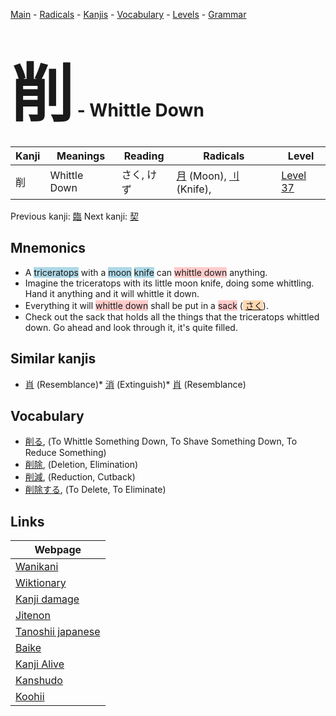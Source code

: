 <style> bigfont {font-size: 100px}</style>
[Main](../index.md) -
[Radicals](../radicals.md) -
[Kanjis](../kanjis.md) -
[Vocabulary](../vocabulary.md) -
[Levels](../levels.md) -
[Grammar](../grammar.md)
# <bigfont> 削</bigfont> - Whittle Down 

| Kanji | Meanings | Reading | Radicals | Level |
| --- | --- | --- | --- | --- |
| 削 | Whittle Down | さく, けず | [月](../radicals/月.md) (Moon), [刂](../radicals/刂.md) (Knife),  | [Level 37](../levels/wk_level37.md) |

Previous kanji: [臨](臨.md) Next kanji: [契](契.md) 

## Mnemonics
 * A <span style="background-color:#ADD8E6"> triceratops</span> with a <span style="background-color:#ADD8E6"> moon</span> <span style="background-color:#ADD8E6"> knife</span> can <span style="background-color:#ffcccb"> whittle down</span> anything.
* Imagine the triceratops with its little moon knife, doing some whittling. Hand it anything and it will whittle it down.
* Everything it will <span style="background-color:#ffcccb"> whittle down</span> shall be put in a <span style="background-color:#ffcccb"> sack</span> (<span style="background-color:#fed8b1"> [さく](https://jisho.org/search/さく)</span>).
* Check out the sack that holds all the things that the triceratops whittled down. Go ahead and look through it, it's quite filled.


## Similar kanjis
 * [肖](肖.md) (Resemblance)* [消](消.md) (Extinguish)* [肖](肖.md) (Resemblance)


## Vocabulary
 * [削る](../vocabulary/削.md), (To Whittle Something Down, To Shave Something Down, To Reduce Something)
* [削除](../vocabulary/削.md), (Deletion, Elimination)
* [削減](../vocabulary/削.md), (Reduction, Cutback)
* [削除する](../vocabulary/削.md), (To Delete, To Eliminate)



## Links 

| Webpage |
| --- |
| [Wanikani          ](https://www.wanikani.com/kanji/削) |
| [Wiktionary        ](https://en.wiktionary.org/wiki/削) |
| [Kanji damage      ](http://www.kanjidamage.com/kanji/search?utf8=✓&q=削) |
| [Jitenon           ](https://jitenon.com/kanji/削) |
| [Tanoshii japanese ](https://www.tanoshiijapanese.com/dictionary/kanji.cfm?k=削) |
| [Baike             ](https://baike.baidu.com/item/削) |
| [Kanji Alive       ](https://app.kanjialive.com/削) |
| [Kanshudo          ](https://www.kanshudo.com/searchmn?q=削) |
| [Koohii            ](https://kanji.koohii.com/study/kanji/削) |
